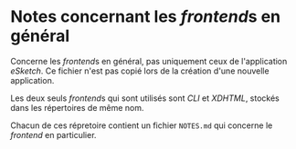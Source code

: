 # Notes concernant les *frontend*s en général

Concerne les *frontend*s en général, pas uniquement ceux de l'application *eSketch*. Ce fichier n'est pas copié lors de la création d'une nouvelle application.

Les deux seuls *frontend*s qui sont utilisés sont *CLI* et *XDHTML*, stockés dans les répertoires de même nom.

Chacun de ces répretoire contient un fichier `NOTES.md` qui concerne le *frontend* en particulier.
